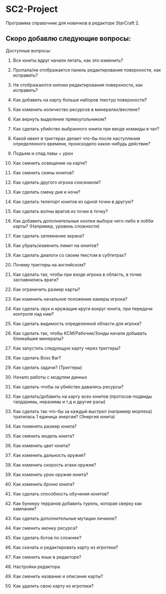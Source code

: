 # SC2-Project
Программа справочник для новичков в редакторе StarCraft 2.

Скоро добавлю следующие вопросы:
-

Доступные вопросы:
1) Все юниты вдруг начали летать, как это изменить?
2) Пропала/не отображается панель редактирования поверхности, как исправить?
3) Не отображаются кнпоки редактирования поверхности, как исправить?
4) Как добавить на карту больше наборов текстур поверхности?
5) Как изменить количество ресурсов в минералах/веспене?
6) Как вернуть выделение прямоугольником?

7) Как сделать убийство выбранного юнита при вводе команды в чат?
8) Какой ивент в триггерах делает что-бы после наступления определенного времени, происходило какое-нибудь действие?
9) Подъем и спад лавы + урон
10) Как сменить освещение на карте?
11) Как сменить скины юнитов?
12) Как сделать другого игрока союзником?
13) Как сделать смену дня и ночи?
14) Как сделать телепорт юнитов из одной точки в другую?
15) Как сделать волны врагов из точки в точку?
16) Как добавить дополнительные кнопки выбора чего-либо в лобби карты? (Например, уровень сложности)
17) Как сделать затемнение экрана?
18) Как убрать/изменить лимит на юнитов?
19) Как сделать диалоги со своим текстом в субтитрах?
20) Почему триггеры на английском?
21) Как сделать так, чтобы при входе игрока в область, в точке заспавнились враги?
22) Как ограничить размер карты?
23) Как изменить начальное положение камеры игрока?
24) Как сделать звук и кружащие круги вокруг юнита, при передачи контроля над ним?
25) Как сделать видимость определенной области для игрока?
26) Как сделать так, чтобы КСМ/Рабочие/Зонды начали добывать ближайшие минералы?
27) Как запустить следующую карту через триггеры?
28) Как сделать Boss Bar?
29) Как сделать задачи? (Триггеры)

30) Начало работы с модулем данных
31) Как сделать чтобы за убийство давались ресурсы?
32) Как сделать/добавить на карту всех юнитов (протосов-подвиды талдаримы, неразимы и т.д и другие расы)
33) Как сделать так что-бы за каждый выстрел (например морпеха) тратилась 1 единица энергии? (Энергия юнита)
34) Как поменять размер юнита?
35) Как сменить модель юнита?
36) Как изменить цвет юнита?
37) Как изменить дальность оружия?
38) Как изменить скорость атаки оружия?
39) Как изменить урон оружия юнита?
40) Как изменить броню юнита?
41) Как сделать способность обучения юнитов?
42) Как бункеру терранов добавить турель, которая сверху как кампании?
43) Как сделать дополнительные мутации личинок?
44) Как сменить иконку ресурса?

45) Как сделать ботов по сложнее?

46) Как скачать и редактировать карту из игротеки?
47) Как сменить язык в редакторе?
48) Настройки редактора
49) Как сменить название и описание карты?
50) Как удалить свою карту из игротеки?
